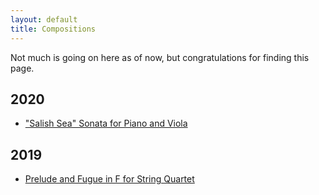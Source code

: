 ```yaml
---
layout: default
title: Compositions
---
```


Not much is going on here as of now, but congratulations for finding this page.

## 2020

* ["Salish Sea" Sonata for Piano and Viola](/compositions/salish-sea)

## 2019

* [Prelude and Fugue in F for String Quartet](/compositions/p&f-in-f-quartet)